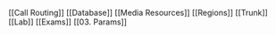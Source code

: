 [[Call Routing]]
[[Database]]
[[Media Resources]]
[[Regions]]
[[Trunk]]
[[Lab]]
[[Exams]]
[[03. Params]]

